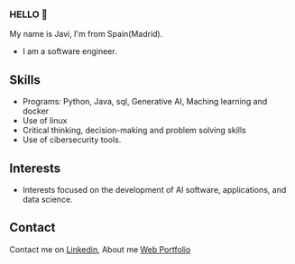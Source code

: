 ### HELLO 👋
My name is Javi, I'm from Spain(Madrid).
* I am a software engineer.

## Skills
* Programs: Python, Java, sql, Generative AI, Maching learning and docker
* Use of linux
* Critical thinking, decision-making and problem solving skills
* Use of cibersecurity tools.
## Interests
* Interests focused on the development of AI software, applications, and data science.
## Contact
Contact me on [Linkedin](https://www.linkedin.com/in/javier-garz%C3%B3n-62b842255/),
About me [Web Portfolio](https://www.javgm.com)
